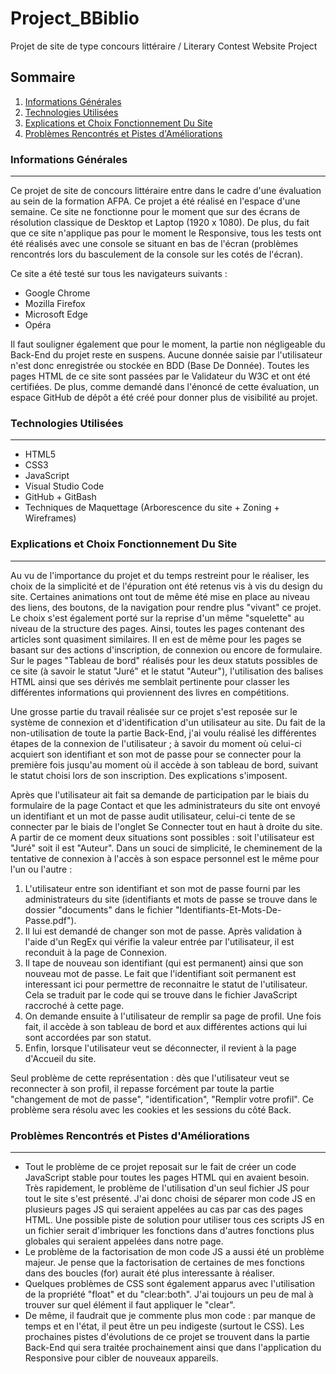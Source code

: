# Project_BBiblio

Projet de site de type concours littéraire / Literary Contest Website Project

## Sommaire

1. [Informations Générales](#infos-générales)
2. [Technologies Utilisées](#technos-utilisées)
3. [Explications et Choix Fonctionnement Du Site](#fonctionnement-site)
4. [Problèmes Rencontrés et Pistes d'Améliorations](#problèmes-rencontrés-pistes-améliorations)

### Informations Générales

---

Ce projet de site de concours littéraire entre dans le cadre d'une évaluation au sein de la formation AFPA. Ce projet a été réalisé en l'espace d'une semaine.
Ce site ne fonctionne pour le moment que sur des écrans de résolution classique de Desktop et Laptop (1920 x 1080). De plus, du fait que ce site n'applique pas pour le moment le Responsive, tous les tests ont été réalisés avec une console se situant en bas de l'écran (problèmes rencontrés lors du basculement de la console sur les cotés de l'écran).

Ce site a été testé sur tous les navigateurs suivants : 
* Google Chrome
* Mozilla Firefox
* Microsoft Edge
* Opéra  

Il faut souligner également que pour le moment, la partie non négligeable du Back-End du projet reste en suspens. Aucune donnée saisie par l'utilisateur n'est donc enregistrée ou stockée en BDD (Base De Donnée). Toutes les pages HTML de ce site sont passées par le Validateur du W3C et ont été certifiées. De plus, comme demandé dans l'énoncé de cette évaluation, un espace GitHub de dépôt a été créé pour donner plus de visibilité au projet.

### Technologies Utilisées

---

- HTML5
- CSS3
- JavaScript
- Visual Studio Code
- GitHub + GitBash
- Techniques de Maquettage (Arborescence du site + Zoning + Wireframes)

### Explications et Choix Fonctionnement Du Site

---

Au vu de l'importance du projet et du temps restreint pour le réaliser, les choix de la simplicité et de l'épuration ont été retenus vis à vis du design du site.
Certaines animations ont tout de même été mise en place au niveau des liens, des boutons, de la navigation pour rendre plus "vivant" ce projet.
Le choix s'est également porté sur la reprise d'un même "squelette" au niveau de la structure des pages. Ainsi, toutes les pages contenant des articles sont quasiment similaires. Il en est de même pour les pages se basant sur des actions d'inscription, de connexion ou encore de formulaire.
Sur le pages "Tableau de bord" réalisés pour les deux statuts possibles de ce site (à savoir le statut "Juré" et le statut "Auteur"), l'utilisation des balises HTML <table> ainsi que ses dérivés me semblait pertinente pour classer les différentes informations qui proviennent des livres en compétitions.

Une grosse partie du travail réalisée sur ce projet s'est reposée sur le système de connexion et d'identification d'un utilisateur au site. Du fait de la non-utilisation de toute la partie Back-End, j'ai voulu réalisé les différentes étapes de la connexion de l'utilisateur ; à savoir du moment où celui-ci acquiert son identifiant et son mot de passe pour se connecter pour la première fois jusqu'au moment où il accède à son tableau de bord, suivant le statut choisi lors de son inscription. Des explications s'imposent.

Après que l'utilisateur ait fait sa demande de participation par le biais du formulaire de la page Contact et que les administrateurs du site ont envoyé un identifiant et un mot de passe audit utilisateur, celui-ci tente de se connecter par le biais de l'onglet Se Connecter tout en haut à droite du site. A partir de ce moment deux situations sont possibles : soit l'utilisateur est "Juré" soit il est "Auteur". Dans un souci de simplicité, le cheminement de la tentative de connexion à l'accès à son espace personnel est le même pour l'un ou l'autre :

1. L'utilisateur entre son identifiant et son mot de passe fourni par les administrateurs du site (identifiants et mots de passe se trouve dans le dossier "documents" dans le fichier "Identifiants-Et-Mots-De-Passe.pdf").
2. Il lui est demandé de changer son mot de passe. Après validation à l'aide d'un RegEx qui vérifie la valeur entrée par l'utilisateur, il est reconduit à la page de Connexion.
3. Il tape de nouveau son identifiant (qui est permanent) ainsi que son nouveau mot de passe. Le fait que l'identifiant soit permanent est interessant ici pour permettre de reconnaitre le statut de l'utilisateur. Cela se traduit par le code qui se trouve dans le fichier JavaScript raccroché à cette page.
4. On demande ensuite à l'utilisateur de remplir sa page de profil. Une fois fait, il accède à son tableau de bord et aux différentes actions qui lui sont accordées par son statut.
5. Enfin, lorsque l'utilisateur veut se déconnecter, il revient à la page d'Accueil du site.

Seul problème de cette représentation : dès que l'utilisateur veut se reconnecter à son profil, il repasse forcément par toute la partie "changement de mot de passe", "identification", "Remplir votre profil". Ce problème sera résolu avec les cookies et les sessions du côté Back.

### Problèmes Rencontrés et Pistes d'Améliorations

---

- Tout le problème de ce projet reposait sur le fait de créer un code JavaScript stable pour toutes les pages HTML qui en avaient besoin. Très rapidement, le problème de l'utilisation d'un seul fichier JS pour tout le site s'est présenté. J'ai donc choisi de séparer mon code JS en plusieurs pages JS qui seraient appelées au cas par cas des pages HTML. Une possible piste de solution pour utiliser tous ces scripts JS en un fichier serait d'imbriquer les fonctions dans d'autres fonctions plus globales qui seraient appelées dans notre page.
- Le problème de la factorisation de mon code JS a aussi été un problème majeur. Je pense que la factorisation de certaines de mes fonctions dans des boucles (for) aurait été plus interessante à réaliser.
- Quelques problèmes de CSS sont également apparus avec l'utilisation de la propriété "float" et du "clear:both". J'ai toujours un peu de mal à trouver sur quel élément il faut appliquer le "clear".
- De même, il faudrait que je commente plus mon code : par manque de temps et en l'état, il peut être un peu indigeste (surtout le CSS).
  Les prochaines pistes d'évolutions de ce projet se trouvent dans la partie Back-End qui sera traitée prochainement ainsi que dans l'application du Responsive pour cibler de nouveaux appareils.
